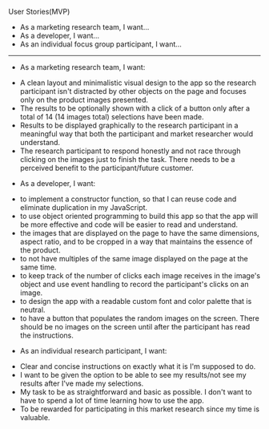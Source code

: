 User Stories(MVP)

* As a marketing research team, I want...
* As a developer, I want...
* As an individual focus group participant, I want...

---

* As a marketing research team, I want:
- A clean layout and minimalistic visual design to the app so the research participant isn't distracted by other objects on the page and focuses only on the product images presented.
- The results to be optionally shown with a click of a button only after a total of 14 (14 images total) selections have been made.
- Results to be displayed graphically to the research participant in a meaningful way that both the participant and market researcher would understand.
- The research participant to respond honestly and not race through clicking on the images just to finish the task.  There needs to  be a perceived benefit to the participant/future customer.

* As a developer,  I want:
- to implement a constructor function, so that I can reuse code and eliminate duplication in my JavaScript.
- to use object oriented programming to build this app so that the app will be more effective and code will be easier to read and understand.
- the images that are displayed on the page to have the same dimensions, aspect ratio, and to be cropped in a way that maintains the essence of the product.
- to not have multiples of the same image displayed on the page at the same time.  
- to keep track of the number of clicks each image receives in the image's object and use event handling to record the participant's clicks on an image.
- to design the app with a readable custom font and color palette that is neutral.
- to have a button that populates the random images on the screen. There should be no images on the screen until after the participant has read the instructions.  

* As an individual research participant, I want:
- Clear and concise instructions on exactly what it is I'm supposed to do.
- I want to be given the option to be able to see my results/not see my results after I've made my selections.
- My task to be as straightforward and basic as possible.  I don't want to have to spend a lot of time learning how to use the app.
- To be rewarded for participating in this market research since my time is valuable.
